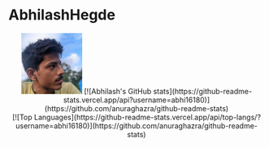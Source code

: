 # AbhilashHegde

<p align="center">
<img src="photo_2021-09-06_12-30-11.jpg" alt="image" width="120"/>
[![Abhilash's GitHub stats](https://github-readme-stats.vercel.app/api?username=abhi16180)](https://github.com/anuraghazra/github-readme-stats)
<br>
[![Top Languages](https://github-readme-stats.vercel.app/api/top-langs/?username=abhi16180)](https://github.com/anuraghazra/github-readme-stats)

</p> 

